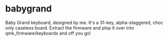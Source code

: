 # babygrand
Baby Grand keyboard, designed by me.
It's a 31-key, alpha-staggered, choc only caseless board. 
Extract the firmware and plop it over into qmk_firmware/keyboards and off you go!
